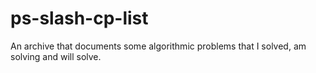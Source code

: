 # ps-slash-cp-list
An archive that documents some algorithmic problems that I solved, am solving and will solve.


